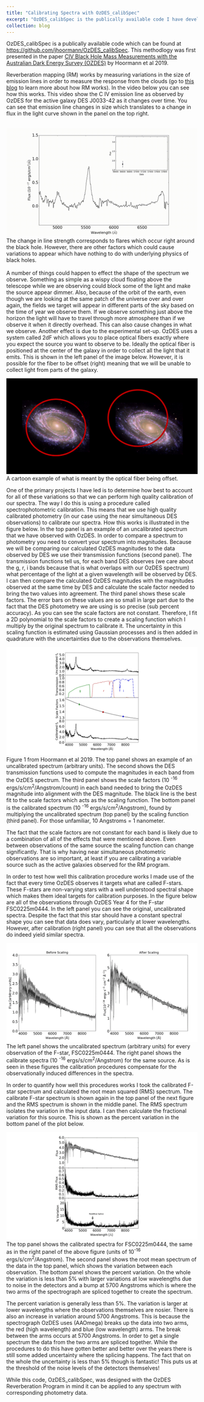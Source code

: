 ```yaml
---
title: "Calibrating Spectra with OzDES_calibSpec"
excerpt: "OzDES_calibSpec is the publically available code I have developed to perform spectrophotometric calibration of the OzDES data. <br/><img src='/images/calibBAsmall.png '>"
collection: blog
---
```


OzDES_calibSpec is a publically available code which can be found at https://github.com/jhoormann/OzDES_calibSpec. This methodlogy was first presented in the paper [CIV Black Hole Mass Measurements with the Australian Dark Energy Survey (OZDES)](https://arxiv.org/abs/1902.04206) by Hoormann et al 2019.

Reverberation mapping (RM) works by measuring variations in the size of emission lines in order to measure the response from the clouds (go to [this blog]( https://jhoormann.github.io/blog/blog-1/) to learn more about how RM works).  In the video below you can see how this works.  This video show the C IV emission line as observed by OzDES for the active galaxy DES J0033-42 as it changes over time.  You can see that emission line changes in size which translates to a change in flux in the light curve shown in the panel on the top 
right.  

<br/><img src='/images/LCVariation.gif'>
The change in line strength corresponds to flares which occur right around the black hole.  However, there are other factors which could cause variations to appear which have nothing to do with underlying physics of black holes.  
<br/>
A number of things could happen to effect the shape of the spectrum we observe.  Something as simple as a wispy cloud floating above the telescope while we are observing could block some of the light and make the source appear dimmer.    Also, because of the orbit of the earth, even though we are looking at the same patch of the universe over and over again, the fields we target will appear in different parts of the sky based on the time of year we observe them.  If we observe something just above the horizon the light will have to travel through more atmosphere than if we observe it when it directly overhead.  This can also cause changes in what we observe.  Another effect is due to the experimental set-up.  OzDES uses a system called 2dF which allows you to place optical fibers exactly where you expect the source you want to observe to be.  Ideally the optical fiber is positioned at the center of the galaxy in order to collect all the light that it emits.  This is shown in the left panel of the image below.  However, it is possible for the fiber to be offset (right) meaning that we will be unable to collect light from parts of the galaxy.

<img src='/images/misplacedfiber.png'>
<figcaption>
A cartoon example of what is meant by the optical fiber being offset.
</figcaption>

One of the primary projects I have led is to determine how best to account for all of these variations so that we can perform high quality calibration of our spectra.  The way I do this is using a procedure called spectrophotometric calibration.  This means that we use high quality calibrated photometry (in our case using the near simultaneous DES observations) to calibrate our spectra.  How this works is illustrated in the figure below.   In the top panel is an example of an uncalibrated spectrum that we have observed with OzDES.   In order to compare a spectrum to photometry you need to convert your spectrum into magnitudes.  Because we will be comparing our calculated OzDES magnitudes to the data observed by DES we use their transmission functions (second panel).  The transmission functions tell us, for each band DES observes (we care about the g, r, i bands because that is what overlaps with our OzDES spectrum) what percentage of the light at a given wavelength will be observed by DES.   I can then compare the calculated OzDES magnitudes with the magnitudes observed at the same time by DES and calculate the scale factor needed to bring the two values into agreement.  The third panel shows these scale factors.  The error bars on these values are so small in large part due to the fact that the DES photometry we are using is so precise (sub percent accuracy).  As you can see the scale factors are not constant.  Therefore, I fit a 2D polynomial to the scale factors to create a scaling function which I multiply by the original spectrum to calibrate it.  The uncertainty in this scaling function is estimated using Gaussian processes and is then added in quadrature with the uncertainties due to the observations themselves.  

<img src='/images/4panelcalib.png'>
<figcaption>
Figure 1 from Hoormann et al 2019.  The top panel shows an example of an uncalibrated spectrum (arbitrary units).  The second shows the DES transmission functions used to compute the magnitudes in each band from the OzDES spectrum.  The third panel shows the scale factors (10 <sup>-16</sup> ergs/s/cm<sup>2</sup>/Angstrom/count) in each band needed to bring the OzDES magnitude into alignment with the DES magnitude.  The black line is the best fit to the scale factors which acts as the scaling function.  The bottom panel is the calibrated spectrum (10 <sup>-16</sup> ergs/s/cm<sup>2</sup>/Angstrom), found by multiplying the uncalibrated spectrum (top panel) by the scaling function (third panel). For those unfamiliar, 10 Angstroms = 1 nanometer.
</figcaption>

The fact that the scale factors are not constant for each band is likely due to a combination of all of the effects that were mentioned above.  Even between observations of the same source the scaling function can change significantly.  That is why having near simultaneous photometric observations are so important, at least if you are calibrating a variable source such as the active galaxies observed for the RM program. 

In order to test how well this calibration procedure works I made use of the fact that every time OzDES observes it targets what are called F-stars.  These F-stars are non-varying stars with a well understood spectral shape which makes them ideal targets for calibration purposes.  In the figure below are all of the observations through OzDES Year 4 for the F-star FSC0225m0444.  In the left panel you can see the original, uncalibrated spectra.  Despite the fact that this star should have a constant spectral shape you can see that data does vary, particularly at lower wavelengths.  However, after calibration (right panel) you can see that all the observations do indeed yield similar spectra.

<img src='/images/calibBA.png'>
<figcaption>
The left panel shows the uncalibrated spectrum (arbitrary units) for every observation of the F-star, FSC0225m0444.  The right panel shows the calibrate spectra (10 <sup>-16</sup> ergs/s/cm<sup>2</sup>/Angstrom) for the same source.  As is seen in these figures the calibration procedures compensate for the observationally induced differences in the spectra.
</figcaption>

In order to quantify how well this procedures works I took the calibrated F-star spectrum and calculated the root mean squared (RMS) spectrum.  The calibrate F-star spectrum is shown again in the top panel of the next figure and the RMS spectrum is shown in the middle panel.  The RMS spectrum isolates the variation in the input data.  I can then calculate the fractional variation for this source.  This is shown as the percent variation in the bottom panel of the plot below.  

<img src='/images/fstarcalib.png'>
<figcaption>
The top panel shows the calibrated spectra for FSC0225m0444, the same as in the right panel of the above figure (units of  10<sup>-16</sup> ergs/s/cm<sup>2</sup>/Angstrom).  The second panel shows the root mean spectrum of the data in the top panel, which shows the variation between each observation.  The bottom panel shows the percent variation.  On the whole the variation is less than 5% with larger variations at low wavelengths due to noise in the detectors and a bump at 5700 Angstroms which is where the two arms of the spectrograph are spliced together to create the spectrum.  
</figcaption>

The percent variation is generally less than 5%.  The variation is larger at lower wavelengths where the observations themselves are nosier.  There is also an increase in variation around 5700 Angstroms.  This is because the spectrograph OzDES uses (AAOmega) breaks up the data into two arms, the red (high wavelength) and blue (low wavelength) arms.  The break between the arms occurs at 5700 Angstroms.  In order to get a single spectrum the data from the two arms are spliced together.  While the procedures to do this have gotten better and better over the years there is still some added uncertainty where the splicing happens.  The fact that on the whole the uncertainty is less than 5% though is fantastic! This puts us at the threshold of the noise levels of the detectors themselves!

While this code, OzDES_calibSpec, was designed with the OzDES Reverberation Program in mind it can be applied to any spectrum with corresponding photometry data.
